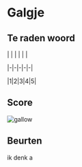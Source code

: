 # Galgje

## Te raden woord

| | | | | |

|-|-|-|-|-|

|1|2|3|4|5|

## Score
![gallow](./images/1.png)

## Beurten
ik denk a